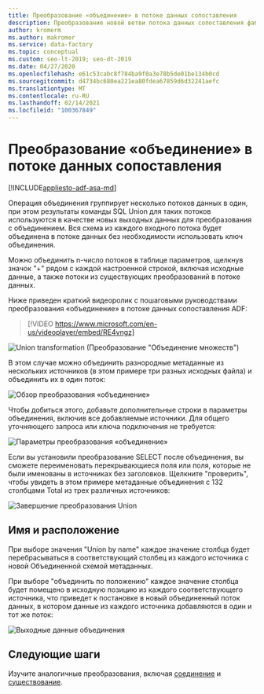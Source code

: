 ```yaml
---
title: Преобразование «объединение» в потоке данных сопоставления
description: Преобразование новой ветви потока данных сопоставления фабрики данных Azure
author: kromerm
ms.author: makromer
ms.service: data-factory
ms.topic: conceptual
ms.custom: seo-lt-2019; seo-dt-2019
ms.date: 04/27/2020
ms.openlocfilehash: e61c53cabc8f784ba9f0a3e78b5de01be134b0cd
ms.sourcegitcommit: d4734bc680ea221ea80fdea67859d6d32241aefc
ms.translationtype: MT
ms.contentlocale: ru-RU
ms.lasthandoff: 02/14/2021
ms.locfileid: "100367849"
---
```

# <a name="union-transformation-in-mapping-data-flow"></a>Преобразование «объединение» в потоке данных сопоставления

[!INCLUDE[appliesto-adf-asa-md](includes/appliesto-adf-asa-md.md)]

Операция объединения группирует несколько потоков данных в один, при этом результаты команды SQL Union для таких потоков используются в качестве новых выходных данных для преобразования с объединением. Вся схема из каждого входного потока будет объединена в потоке данных без необходимости использовать ключ объединения.

Можно объединить n-число потоков в таблице параметров, щелкнув значок "+" рядом с каждой настроенной строкой, включая исходные данные, а также потоки из существующих преобразований в потоке данных.

Ниже приведен краткий видеоролик с пошаговыми руководствами преобразования «объединение» в потоке данных сопоставления ADF:

> [!VIDEO https://www.microsoft.com/en-us/videoplayer/embed/RE4vngz]

![Union transformation](media/data-flow/union.png "Union") (Преобразование "Объединение множеств")

В этом случае можно объединить разнородные метаданные из нескольких источников (в этом примере три разных исходных файла) и объединить их в один поток:

![Обзор преобразования «объединение»](media/data-flow/union111.png "Union 1")

Чтобы добиться этого, добавьте дополнительные строки в параметры объединения, включив все добавляемые источники. Для общего уточняющего запроса или ключа подключения не требуется:

![Параметры преобразования «объединение»](media/data-flow/unionsettings.png "Параметры объединения")

Если вы установили преобразование SELECT после объединения, вы сможете переименовать перекрывающиеся поля или поля, которые не были именованы в источниках без заголовков. Щелкните "проверить", чтобы увидеть в этом примере метаданные объединения с 132 столбцами Total из трех различных источников:

![Завершение преобразования Union](media/data-flow/union333.png "Объединение 3")

## <a name="name-and-position"></a>Имя и расположение

При выборе значения "Union by name" каждое значение столбца будет перебрасываться в соответствующий столбец из каждого источника с новой Объединенной схемой метаданных.

При выборе "объединить по положению" каждое значение столбца будет помещено в исходную позицию из каждого соответствующего источника, что приведет к постановке в новый объединенный поток данных, в котором данные из каждого источника добавляются в один и тот же поток:

![Выходные данные объединения](media/data-flow/unionoutput.png "Выходные данные объединения")

## <a name="next-steps"></a>Следующие шаги

Изучите аналогичные преобразования, включая [соединение](data-flow-join.md) и [существование](data-flow-exists.md).
